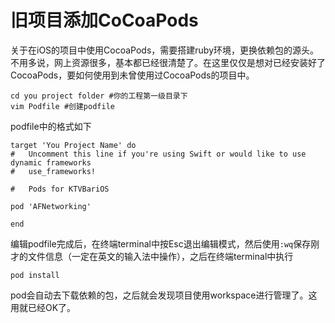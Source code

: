 # 旧项目添加CoCoaPods

关于在iOS的项目中使用CocoaPods，需要搭建ruby环境，更换依赖包的源头。不用多说，网上资源很多，基本都已经很清楚了。在这里仅仅是想对已经安装好了CocoaPods，要如何使用到未曾使用过CocoaPods的项目中。

	
	cd you project folder #你的工程第一级目录下
	vim Podfile #创建podfile
		
podfile中的格式如下
	
	target 'You Project Name' do
	#   Uncomment this line if you're using Swift or would like to use dynamic frameworks
	#   use_frameworks!

	#   Pods for KTVBariOS

	pod 'AFNetworking'

	end 
	
编辑podfile完成后，在终端terminal中按Esc退出编辑模式，然后使用`:wq`保存刚才的文件信息（一定在英文的输入法中操作），之后在终端terminal中执行

	pod install
	
pod会自动去下载依赖的包，之后就会发现项目使用workspace进行管理了。这用就已经OK了。